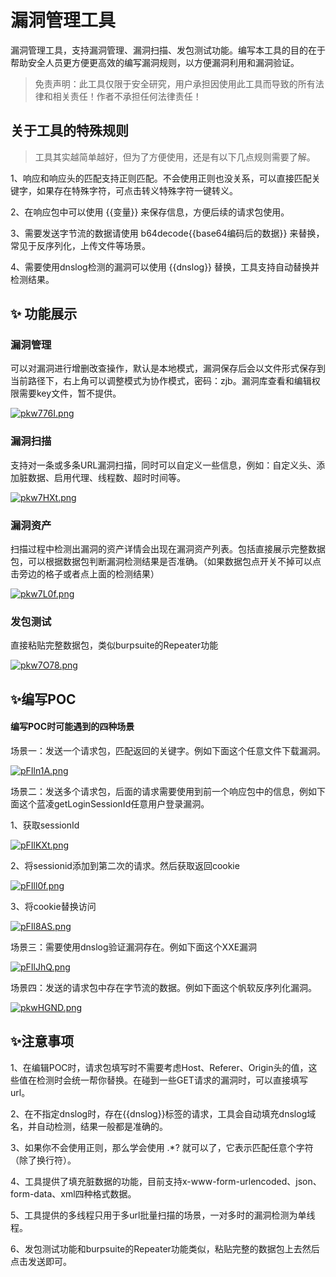 # 漏洞管理工具

漏洞管理工具，支持漏洞管理、漏洞扫描、发包测试功能。编写本工具的目的在于帮助安全人员更方便更高效的编写漏洞规则，以方便漏洞利用和漏洞验证。

> 免责声明：此工具仅限于安全研究，用户承担因使用此工具而导致的所有法律和相关责任！作者不承担任何法律责任！

## 关于工具的特殊规则

> 工具其实越简单越好，但为了方便使用，还是有以下几点规则需要了解。

1、响应和响应头的匹配支持正则匹配。不会使用正则也没关系，可以直接匹配关键字，如果存在特殊字符，可点击转义特殊字符一键转义。

2、在响应包中可以使用 {{变量}} 来保存信息，方便后续的请求包使用。

3、需要发送字节流的数据请使用 b64decode{{base64编码后的数据}} 来替换，常见于反序列化，上传文件等场景。

4、需要使用dnslog检测的漏洞可以使用 {{dnslog}} 替换，工具支持自动替换并检测结果。

## ✨ 功能展示

### 漏洞管理

可以对漏洞进行增删改查操作，默认是本地模式，漏洞保存后会以文件形式保存到当前路径下，右上角可以调整模式为协作模式，密码：zjb。漏洞库查看和编辑权限需要key文件，暂不提供。

[![pkw776I.png](https://s21.ax1x.com/2024/06/16/pkw776I.png)](https://imgse.com/i/pkw776I)

### 漏洞扫描

支持对一条或多条URL漏洞扫描，同时可以自定义一些信息，例如：自定义头、添加脏数据、启用代理、线程数、超时时间等。

[![pkw7HXt.png](https://s21.ax1x.com/2024/06/16/pkw7HXt.png)](https://imgse.com/i/pkw7HXt)

### 漏洞资产

扫描过程中检测出漏洞的资产详情会出现在漏洞资产列表。包括直接展示完整数据包，可以根据数据包判断漏洞检测结果是否准确。（如果数据包点开关不掉可以点击旁边的格子或者点上面的检测结果）

[![pkw7L0f.png](https://s21.ax1x.com/2024/06/16/pkw7L0f.png)](https://imgse.com/i/pkw7L0f)

### 发包测试

直接粘贴完整数据包，类似burpsuite的Repeater功能

[![pkw7O78.png](https://s21.ax1x.com/2024/06/16/pkw7O78.png)](https://imgse.com/i/pkw7O78)

## ✨编写POC

#### 编写POC时可能遇到的四种场景

场景一：发送一个请求包，匹配返回的关键字。例如下面这个任意文件下载漏洞。

[![pFIln1A.png](https://s21.ax1x.com/2024/03/27/pFIln1A.png)](https://imgse.com/i/pFIln1A)

场景二：发送多个请求包，后面的请求需要使用到前一个响应包中的信息，例如下面这个蓝凌getLoginSessionId任意用户登录漏洞。

1、获取sessionId

[![pFIlKXt.png](https://s21.ax1x.com/2024/03/27/pFIlKXt.png)](https://imgse.com/i/pFIlKXt)

2、将sessionid添加到第二次的请求。然后获取返回cookie

[![pFIll0f.png](https://s21.ax1x.com/2024/03/27/pFIll0f.png)](https://imgse.com/i/pFIll0f)

3、将cookie替换访问

[![pFIl8AS.png](https://s21.ax1x.com/2024/03/27/pFIl8AS.png)](https://imgse.com/i/pFIl8AS)

场景三：需要使用dnslog验证漏洞存在。例如下面这个XXE漏洞

[![pFIlJhQ.png](https://s21.ax1x.com/2024/03/27/pFIlJhQ.png)](https://imgse.com/i/pFIlJhQ)

场景四：发送的请求包中存在字节流的数据。例如下面这个帆软反序列化漏洞。

[![pkwHGND.png](https://s21.ax1x.com/2024/06/16/pkwHGND.png)](https://imgse.com/i/pkwHGND)

## ✨注意事项

1、在编辑POC时，请求包填写时不需要考虑Host、Referer、Origin头的值，这些值在检测时会统一帮你替换。在碰到一些GET请求的漏洞时，可以直接填写url。

2、在不指定dnslog时，存在{{dnslog}}标签的请求，工具会自动填充dnslog域名，并自动检测，结果一般都是准确的。

3、如果你不会使用正则，那么学会使用 .\*? 就可以了，它表示匹配任意个字符（除了换行符）。

4、工具提供了填充脏数据的功能，目前支持x-www-form-urlencoded、json、form-data、xml四种格式数据。

5、工具提供的多线程只用于多url批量扫描的场景，一对多时的漏洞检测为单线程。

6、发包测试功能和burpsuite的Repeater功能类似，粘贴完整的数据包上去然后点击发送即可。
